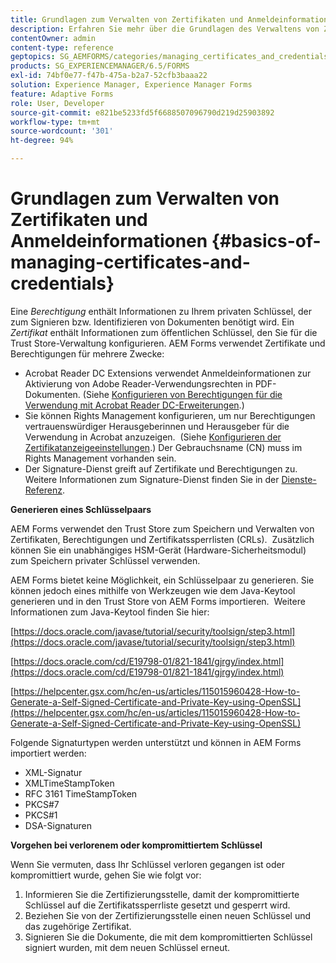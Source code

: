 ```yaml
---
title: Grundlagen zum Verwalten von Zertifikaten und Anmeldeinformationen
description: Erfahren Sie mehr über die Grundlagen des Verwaltens von Zertifikaten und Berechtigungen.
contentOwner: admin
content-type: reference
geptopics: SG_AEMFORMS/categories/managing_certificates_and_credentials
products: SG_EXPERIENCEMANAGER/6.5/FORMS
exl-id: 74bf0e77-f47b-475a-b2a7-52cfb3baaa22
solution: Experience Manager, Experience Manager Forms
feature: Adaptive Forms
role: User, Developer
source-git-commit: e821be5233fd5f6688507096790d219d25903892
workflow-type: tm+mt
source-wordcount: '301'
ht-degree: 94%

---
```


# Grundlagen zum Verwalten von Zertifikaten und Anmeldeinformationen {#basics-of-managing-certificates-and-credentials}

Eine *Berechtigung* enthält Informationen zu Ihrem privaten Schlüssel, der zum Signieren bzw. Identifizieren von Dokumenten benötigt wird. Ein *Zertifikat* enthält Informationen zum öffentlichen Schlüssel, den Sie für die Trust Store-Verwaltung konfigurieren. AEM Forms verwendet Zertifikate und Berechtigungen für mehrere Zwecke:

* Acrobat Reader DC Extensions verwendet Anmeldeinformationen zur Aktivierung von Adobe Reader-Verwendungsrechten in PDF-Dokumenten. (Siehe [Konfigurieren von Berechtigungen für die Verwendung mit Acrobat Reader DC-Erweiterungen](/help/forms/using/admin-help/configuring-credentials-acrobat-reader-dc.md#configuring-credentials-for-use-with-acrobat-reader-dc-extensions).)
* Sie können Rights Management konfigurieren, um nur Berechtigungen vertrauenswürdiger Herausgeberinnen und Herausgeber für die Verwendung in Acrobat anzuzeigen.  (Siehe [Konfigurieren der Zertifikatanzeigeeinstellungen](/help/forms/using/admin-help/configuring-client-server-options.md#configure-document-security-display-settings).) Der Gebrauchsname (CN) muss im Rights Management vorhanden sein.
* Der Signature-Dienst greift auf Zertifikate und Berechtigungen zu.  Weitere Informationen zum Signature-Dienst finden Sie in der [Dienste-Referenz](https://www.adobe.com/go/learn_aemforms_services_65_de).

**Generieren eines Schlüsselpaars**

AEM Forms verwendet den Trust Store zum Speichern und Verwalten von Zertifikaten, Berechtigungen und Zertifikatssperrlisten (CRLs).  Zusätzlich können Sie ein unabhängiges HSM-Gerät (Hardware-Sicherheitsmodul) zum Speichern privater Schlüssel verwenden.

AEM Forms bietet keine Möglichkeit, ein Schlüsselpaar zu generieren. Sie können jedoch eines mithilfe von Werkzeugen wie dem Java-Keytool generieren und in den Trust Store von AEM Forms importieren.  Weitere Informationen zum Java-Keytool finden Sie hier:

[https://docs.oracle.com/javase/tutorial/security/toolsign/step3.html](https://docs.oracle.com/javase/tutorial/security/toolsign/step3.html)

[https://docs.oracle.com/cd/E19798-01/821-1841/gjrgy/index.html](https://docs.oracle.com/cd/E19798-01/821-1841/gjrgy/index.html)

[https://helpcenter.gsx.com/hc/en-us/articles/115015960428-How-to-Generate-a-Self-Signed-Certificate-and-Private-Key-using-OpenSSL](https://helpcenter.gsx.com/hc/en-us/articles/115015960428-How-to-Generate-a-Self-Signed-Certificate-and-Private-Key-using-OpenSSL)

Folgende Signaturtypen werden unterstützt und können in AEM Forms importiert werden:

* XML-Signatur
* XMLTimeStampToken
* RFC 3161 TimeStampToken
* PKCS#7
* PKCS#1
* DSA-Signaturen

**Vorgehen bei verlorenem oder kompromittiertem Schlüssel**

Wenn Sie vermuten, dass Ihr Schlüssel verloren gegangen ist oder kompromittiert wurde, gehen Sie wie folgt vor:

1. Informieren Sie die Zertifizierungsstelle, damit der kompromittierte Schlüssel auf die Zertifikatssperrliste gesetzt und gesperrt wird.
1. Beziehen Sie von der Zertifizierungsstelle einen neuen Schlüssel und das zugehörige Zertifikat.
1. Signieren Sie die Dokumente, die mit dem kompromittierten Schlüssel signiert wurden, mit dem neuen Schlüssel erneut.
